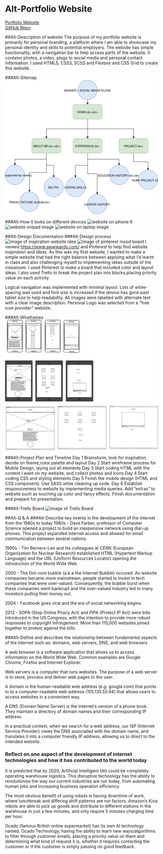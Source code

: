 Alt-Portfolio Website
======

[Portfolio Website](https://jamesphongduong.github.io/website/)  
[GitHub Repo](https://github.com/jamesphongduong/website)

##Alt-Description of website
The purpose of my portfolio website is primarily for personal branding, a platform where I am able to showcase my personal identity and skills to potential employers. The website has simple functionality, with a navigation bar to help access parts of the website. It contains photos, a video, plugs to social media and personal contact information. I used HTML5, CSS3, SCSS and Flexbox and CSS Grid to create this website.  

###Alt-Sitemap
![sitemap image](docs/sitemap.svg)

###Alt-How it looks on different devices
![website on iphone 6](docs/iphone6)
![website onipad image](docs/ipad)
![website on laptop image](docs/laptop)

##Alt-Design Documentation
###Alt-Design process
![image of inspiration website idea](docs/inspiration)
![image of pinterest mood board](docs/pinterest)
I viewed https://www.awwwards.com/ and Pinterest to help find website inspiration and ideas. As this was my first website, I wanted to make a simple website that had the right balance between applying what I’d learnt in class and also challenging myself to implementing ideas outside of the classroom. 
I used Pinterest to make a board that included color and layout ideas. I also used Trello to break the project plan into blocks,placing priority value on each activity. 

Logical navigation was implemented with minimal layout. Lots of white-spacing was used and font size is increased if the device has gone past tablet size to help readability. 
All images were labelled with alternate text with a clear image description. 
Personal Logo was selected from a “free icon provider” website. 

###Alt-Wireframes
![image of wireframe](docs/wireframe.png)

###Alt-Project Plan and Timeline 
Day 1
Brainstorm, look for inspiration, decide on theme,color palette and layout
Day 2
Start wireframe process for Mobile Design, laying out all elements 
Day 3 
Start coding HTML with the content I want on my website, and collect photos and icons 
Day 4
Start coding CSS and styling elements 
Day 5 
Finish the mobile design (HTML and CSS component). Use SASS while cleaning up code.
Day 6 
Establish responsiveness to website by implementing media queries. Add “extras” to website such as touching up color and fancy effects. Finish documentation and prepare for presentation. 

###Alt-Trello Board
![image of Trello Board](docs/trello)

##Alt-Q & A
###Alt-Describe key events in the development of the internet from the 1980s to today
1980s - Dave Farber, professor of Computer Science opened a project to build an inexpensive network using dial-up phones. This project expanded internet access and allowed for email communication between several nations. 

1990s - Tim Berners-Lee and his colleagues at CERN (European Organization for Nuclear Research) established HTML (Hypertext Markup Language) and the URL (Uniform Resources Locator) opening the introduction of the World Wide Web.

2000 - The Dot-com bubble (a.k.a the Internet Bubble) occured. As website companies became more mainstream, people started to invest in tech companies that were over-valued.  Consequently, the bubble burst when these companies went bankrupt and the over-valued industry led to many investors pulling their money out. 

2004 - Facebook goes viral and the era of social networking begins. 

2012 - SOPA (Stop Online Piracy Act) and PIPA (Protect IP Act) were bills introduced in the US Congress, with the intention to provide more robust responses to copyright infringement. More than 115,000 websites joined together to protest against the bills. 

###Alt-Define and describes the relationship between fundamental aspects of the internet such as: domains, web servers, DNS, and web browsers 

A web browser is a software application that allows us to access information on the World Wide Web. Common examples are Google Chrome, Firefox and Internet Explorer. 

Web servers is a computer that runs websites. The purpose of a web server is to store, process and deliver web pages to the user. 

A domain is the human-readable web address (e.g. google.com) that points to to a computer-readable web address (155.135.55.94) that allows users to access websites in a convenient way. 

A DNS (Domain Name Server) is the internet’s version of a phone book. They maintain a directory of domain names and their corresponding IP address. 

In a practical context, when we search for a web address, our ISP (Internet Service Provider) views the DNS associated with the domain name, and translates it into a computer friendly IP address, allowing us to direct to the intended website.  

### Reflect on one aspect of the development of internet technologies and how it has contributed to the world today

It is predicted that by 2020, Artificial Intelligent (AI) could be completely operating warehouse logistics. This disruptive technology has the ability to revolutionise the way our current industries are run today, from automating human jobs and increasing business operation efficiency. 

The most obvious benefit of using robots is having downtime of work, where lunchbreak and differing shift patterns are not factors. Amazon’s Kiva robots are able to pick up goods and distribute to different stations in the warehouse in just a few minutes, and only require 5 minutes charging time per hour. 

Ocado (famous British online supermarket) has its own AI technology named, Ocado Technology, having the ability to learn new ways/algorithms to filter through customer emails, placing a priority value on them and determining what kind of request it is, whether it requires contacting the customer or if the customer is simply passing on good feedback.





